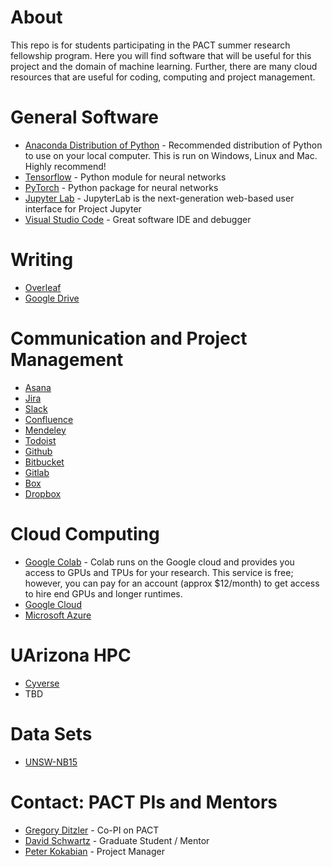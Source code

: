 # About 
This repo is for students participating in the PACT summer research fellowship program. Here you will find software that will be useful for this project and the domain of machine learning. Further, there are many cloud resources that are useful for coding, computing and project management.

# General Software 
* [Anaconda Distribution of Python](https://www.anaconda.com/products/individual) - Recommended distribution of Python to use on your local computer. This is run on Windows, Linux and Mac. Highly recommend! 
* [Tensorflow](https://www.tensorflow.org/) - Python module for neural networks 
* [PyTorch](https://pytorch.org/) - Python package for neural networks
* [Jupyter Lab](https://jupyterlab.readthedocs.io/en/stable/) - JupyterLab is the next-generation web-based user interface for Project Jupyter
* [Visual Studio Code](https://code.visualstudio.com/) - Great software IDE and debugger

# Writing 
* [Overleaf](https://www.overleaf.com/)
* [Google Drive](https://drive.google.com/drive/my-drive)

# Communication and Project Management 
* [Asana](http://www.asana.com)
* [Jira](https://www.atlassian.com/software/jira)
* [Slack](https://slack.com/)
* [Confluence](https://www.atlassian.com/software/confluence)
* [Mendeley](https://www.mendeley.com/)
* [Todoist](https://todoist.com/)
* [Github](https://github.com/)
* [Bitbucket](https://bitbucket.org/product)
* [Gitlab](https://gitlab.com/gitlab-com)
* [Box](http://box.arizona.edu/)
* [Dropbox](http://dropbox.com)

# Cloud Computing 
* [Google Colab](https://colab.research.google.com/) - Colab runs on the Google cloud and provides you access to GPUs and TPUs for your research. This service is free; however, you can pay for an account (approx $12/month) to get access to hire end GPUs and longer runtimes.  
* [Google Cloud](https://cloud.google.com/)
* [Microsoft Azure](https://azure.microsoft.com/en-us/)

# UArizona HPC 
* [Cyverse](https://www.cyverse.org/)
* TBD

# Data Sets
* [UNSW-NB15](https://www.unsw.adfa.edu.au/unsw-canberra-cyber/cybersecurity/ADFA-NB15-Datasets/)

# Contact: PACT PIs and Mentors 
* [Gregory Ditzler](ditzler@arizona.edu) - Co-PI on PACT
* [David Schwartz](dmschwar@email.arizona.edu) - Graduate Student / Mentor 
* [Peter Kokabian](kokabian@arizona.edu) - Project Manager 
